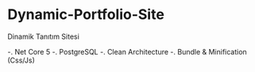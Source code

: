 # Dynamic-Portfolio-Site
Dinamik Tanıtım Sitesi

-. Net Core 5
-. PostgreSQL
-. Clean Architecture 
-. Bundle & Minification (Css/Js) 
